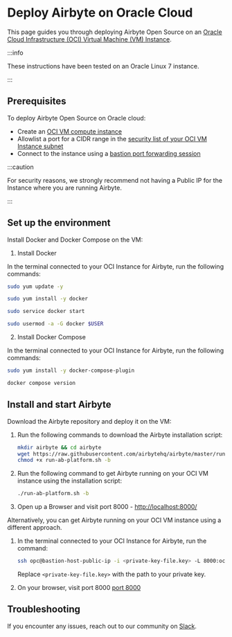 # Deploy Airbyte on Oracle Cloud

This page guides you through deploying Airbyte Open Source on an [Oracle Cloud Infrastructure (OCI) Virtual Machine (VM) Instance](https://docs.oracle.com/en-us/iaas/Content/Compute/Tasks/launchinginstance.htm#Creating_an_Instance).

:::info

These instructions have been tested on an Oracle Linux 7 instance.

:::

## Prerequisites

To deploy Airbyte Open Source on Oracle cloud:

- Create an [OCI VM compute instance](https://docs.oracle.com/en-us/iaas/Content/Compute/Tasks/launchinginstance.htm#Creating_an_Instance)
- Allowlist a port for a CIDR range in the [security list of your OCI VM Instance subnet](https://docs.oracle.com/en-us/iaas/Content/Network/Concepts/securitylists.htm)
- Connect to the instance using a [bastion port forwarding session](https://docs.oracle.com/en-us/iaas/Content/Bastion/Tasks/connectingtosessions.htm#connect-port-forwarding)

:::caution

For security reasons, we strongly recommend not having a Public IP for the Instance where you are running Airbyte.

:::

## Set up the environment

Install Docker and Docker Compose on the VM:

1. Install Docker

In the terminal connected to your OCI Instance for Airbyte, run the following commands:

```bash
sudo yum update -y

sudo yum install -y docker

sudo service docker start

sudo usermod -a -G docker $USER
```

2. Install Docker Compose

In the terminal connected to your OCI Instance for Airbyte, run the following commands:

```bash
sudo yum install -y docker-compose-plugin

docker compose version
```

## Install and start Airbyte

Download the Airbyte repository and deploy it on the VM:

1. Run the following commands to download the Airbyte installation script:

   ```bash
   mkdir airbyte && cd airbyte
   wget https://raw.githubusercontent.com/airbytehq/airbyte/master/run-ab-platform.sh
   chmod +x run-ab-platform.sh -b
   ```

2. Run the following command to get Airbyte running on your OCI VM instance using the installation script:

   ```bash
   ./run-ab-platform.sh -b
   ```

3. Open up a Browser and visit port 8000 - [http://localhost:8000/](http://localhost:8000/)

Alternatively, you can get Airbyte running on your OCI VM instance using a different approach.

1. In the terminal connected to your OCI Instance for Airbyte, run the command:

   ```bash
   ssh opc@bastion-host-public-ip -i <private-key-file.key> -L 8000:oci-private-instance-ip:8000
   ```

   Replace `<private-key-file.key>` with the path to your private key.

2. On your browser, visit port 8000 [port 8000](http://localhost:8000/)

## Troubleshooting

If you encounter any issues, reach out to our community on [Slack](https://slack.airbyte.com/).
